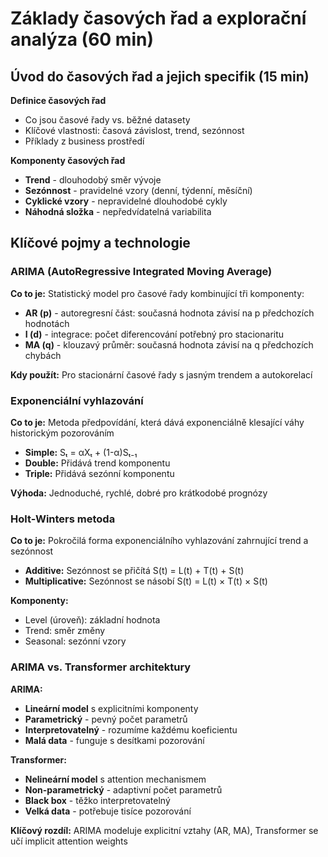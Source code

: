 # Základy časových řad a explorační analýza (60 min)

## Úvod do časových řad a jejich specifik (15 min)

**Definice časových řad**
- Co jsou časové řady vs. běžné datasety
- Klíčové vlastnosti: časová závislost, trend, sezónnost
- Příklady z business prostředí

**Komponenty časových řad**
- **Trend** - dlouhodobý směr vývoje
- **Sezónnost** - pravidelné vzory (denní, týdenní, měsíční)
- **Cyklické vzory** - nepravidelné dlouhodobé cykly
- **Náhodná složka** - nepředvídatelná variabilita

## Klíčové pojmy a technologie

### ARIMA (AutoRegressive Integrated Moving Average)

**Co to je:** Statistický model pro časové řady kombinující tři komponenty:
- **AR (p)** - autoregresní část: současná hodnota závisí na p předchozích hodnotách
- **I (d)** - integrace: počet diferencování potřebný pro stacionaritu  
- **MA (q)** - klouzavý průměr: současná hodnota závisí na q předchozích chybách

**Kdy použít:** Pro stacionární časové řady s jasným trendem a autokorelací

### Exponenciální vyhlazování

**Co to je:** Metoda předpovídání, která dává exponenciálně klesající váhy historickým pozorováním
- **Simple:** Sₜ = αXₜ + (1-α)Sₜ₋₁
- **Double:** Přidává trend komponentu
- **Triple:** Přidává sezónní komponentu

**Výhoda:** Jednoduché, rychlé, dobré pro krátkodobé prognózy

### Holt-Winters metoda
**Co to je:** Pokročilá forma exponenciálního vyhlazování zahrnující trend a sezónnost
- **Additive:** Sezónnost se přičítá S(t) = L(t) + T(t) + S(t)
- **Multiplicative:** Sezónnost se násobí S(t) = L(t) × T(t) × S(t)

**Komponenty:**
- Level (úroveň): základní hodnota
- Trend: směr změny
- Seasonal: sezónní vzory

### ARIMA vs. Transformer architektury

**ARIMA:**

- **Lineární model** s explicitními komponenty
- **Parametrický** - pevný počet parametrů
- **Interpretovatelný** - rozumíme každému koeficientu
- **Malá data** - funguje s desítkami pozorování

**Transformer:**

- **Nelineární model** s attention mechanismem  
- **Non-parametrický** - adaptivní počet parametrů
- **Black box** - těžko interpretovatelný
- **Velká data** - potřebuje tisíce pozorování

**Klíčový rozdíl:** ARIMA modeluje explicitní vztahy (AR, MA), Transformer se učí implicit attention weights

